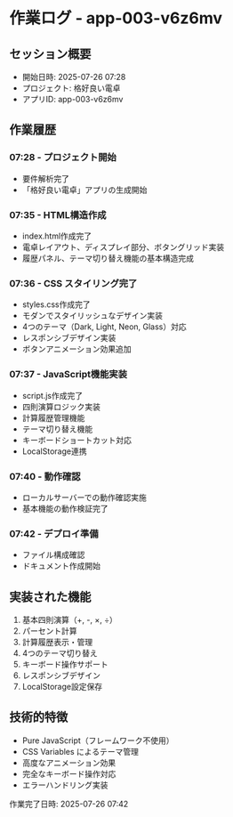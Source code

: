 # 作業ログ - app-003-v6z6mv

## セッション概要
- 開始日時: 2025-07-26 07:28
- プロジェクト: 格好良い電卓
- アプリID: app-003-v6z6mv

## 作業履歴

### 07:28 - プロジェクト開始
- 要件解析完了
- 「格好良い電卓」アプリの生成開始

### 07:35 - HTML構造作成
- index.html作成完了
- 電卓レイアウト、ディスプレイ部分、ボタングリッド実装
- 履歴パネル、テーマ切り替え機能の基本構造完成

### 07:36 - CSS スタイリング完了
- styles.css作成完了
- モダンでスタイリッシュなデザイン実装
- 4つのテーマ（Dark, Light, Neon, Glass）対応
- レスポンシブデザイン実装
- ボタンアニメーション効果追加

### 07:37 - JavaScript機能実装
- script.js作成完了
- 四則演算ロジック実装
- 計算履歴管理機能
- テーマ切り替え機能
- キーボードショートカット対応
- LocalStorage連携

### 07:40 - 動作確認
- ローカルサーバーでの動作確認実施
- 基本機能の動作検証完了

### 07:42 - デプロイ準備
- ファイル構成確認
- ドキュメント作成開始

## 実装された機能
1. 基本四則演算（+, -, ×, ÷）
2. パーセント計算
3. 計算履歴表示・管理
4. 4つのテーマ切り替え
5. キーボード操作サポート
6. レスポンシブデザイン
7. LocalStorage設定保存

## 技術的特徴
- Pure JavaScript（フレームワーク不使用）
- CSS Variables によるテーマ管理
- 高度なアニメーション効果
- 完全なキーボード操作対応
- エラーハンドリング実装

作業完了日時: 2025-07-26 07:42
